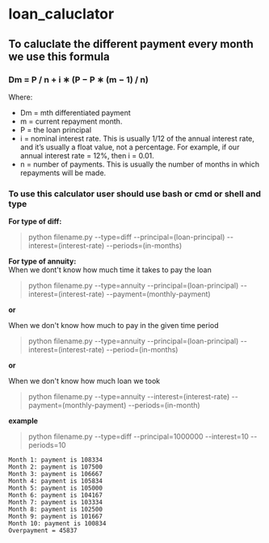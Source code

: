 # loan_caluclator

## To caluclate the different payment every month we use this formula
### Dm = P / n + i ∗ (P − P ∗ (m − 1) / n) 

Where:
- Dm = mth differentiated payment
- m = current repayment month.
- P = the loan principal
- i = nominal interest rate. This is usually 1/12 of the annual interest rate, and it’s usually a float value, not a percentage. For example, if our annual interest rate = 12%, then i = 0.01.
- n = number of payments. This is usually the number of months in which repayments will be made.

### To use this calculator user should use bash or cmd or shell and type
**For type of diff:** <br />
> python filename.py --type=diff --principal=(loan-principal) --interest=(interest-rate) --periods=(in-months)

**For type of annuity:**<br />
When we dont't know how much time it takes to pay the loan
> python filename.py --type=annuity --principal=(loan-principal) --interest=(interest-rate) --payment=(monthly-payment)

**or**<br />

When we don't know how much to pay in the given time period
> python filename.py --type=annuity --principal=(loan-principal) --interest=(interest-rate) --period=(in-months)

**or**<br />

When we don't know how much loan we took
> python filename.py --type=annuity --interest=(interest-rate) --payment=(monthly-payment) --periods=(in-month)

**example**
> python filename.py --type=diff --principal=1000000 --interest=10 --periods=10
```
Month 1: payment is 108334
Month 2: payment is 107500
Month 3: payment is 106667
Month 4: payment is 105834
Month 5: payment is 105000
Month 6: payment is 104167
Month 7: payment is 103334
Month 8: payment is 102500
Month 9: payment is 101667
Month 10: payment is 100834
Overpayment = 45837
```
